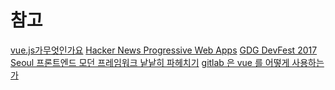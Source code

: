 
# 참고
[vue.js가무엇인가요](https://kr.vuejs.org/v2/guide/)
[Hacker News Progressive Web Apps](https://blog.hnpwa.com/hacker-news-progressive-web-apps-2d8cbf7bc077)
[GDG DevFest 2017 Seoul 프론트엔드 모던 프레임워크 낱낱히 파헤치기](https://www.slideshare.net/KennethCeyer/gdg-devfest-2017-seoul-82177288)
[gitlab 은 vue 를 어떻게 사용하는가](https://taegon.kim/archives/6698)
